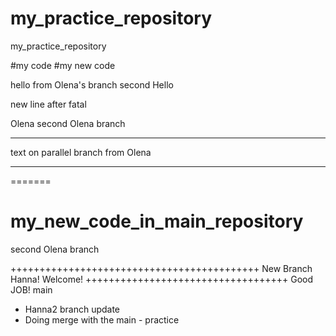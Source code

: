 # my_practice_repository
my_practice_repository

#my code
#my new code


hello from Olena's branch
second Hello

new line after fatal

Olena
second Olena branch


**********************************
text on parallel branch from Olena
************************************
=======
# my_new_code_in_main_repository

second Olena branch

+++++++++++++++++++++++++++++++++++++++++++
New Branch Hanna! Welcome!
+++++++++++++++++++++++++++++++++++
Good JOB!
main


* Hanna2 branch update
* Doing merge with the main - practice